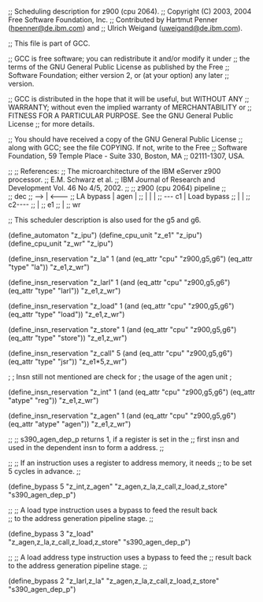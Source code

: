 ;; Scheduling description for z900 (cpu 2064).
;;   Copyright (C) 2003, 2004 Free Software Foundation, Inc.
;;   Contributed by Hartmut Penner (hpenner@de.ibm.com) and
;;                  Ulrich Weigand (uweigand@de.ibm.com).

;; This file is part of GCC.

;; GCC is free software; you can redistribute it and/or modify it under
;; the terms of the GNU General Public License as published by the Free
;; Software Foundation; either version 2, or (at your option) any later
;; version.

;; GCC is distributed in the hope that it will be useful, but WITHOUT ANY
;; WARRANTY; without even the implied warranty of MERCHANTABILITY or
;; FITNESS FOR A PARTICULAR PURPOSE.  See the GNU General Public License
;; for more details.

;; You should have received a copy of the GNU General Public License
;; along with GCC; see the file COPYING.  If not, write to the Free
;; Software Foundation, 59 Temple Place - Suite 330, Boston, MA
;; 02111-1307, USA.

;;
;; References:
;;   The microarchitecture of the IBM eServer z900 processor. 
;;   E.M. Schwarz et al.
;;   IBM Journal of Research and Development Vol. 46 No 4/5, 2002.
;; 
;;            z900 (cpu 2064) pipeline
;;     
;;                 dec
;;              --> | <---
;;  LA bypass  |  agen    |
;;             |    |     | 
;;              --- c1    |  Load bypass
;;                  |     | 
;;                  c2----
;;                  |
;;                  e1 
;;                  | 
;;                  wr

;; This scheduler description is also used for the g5 and g6.

(define_automaton "z_ipu")
(define_cpu_unit "z_e1"   "z_ipu")
(define_cpu_unit "z_wr"   "z_ipu")


(define_insn_reservation "z_la" 1 
  (and (eq_attr "cpu" "z900,g5,g6")
       (eq_attr "type" "la"))
  "z_e1,z_wr")

(define_insn_reservation "z_larl" 1 
  (and (eq_attr "cpu" "z900,g5,g6")
       (eq_attr "type" "larl"))
  "z_e1,z_wr")

(define_insn_reservation "z_load" 1
  (and (eq_attr "cpu" "z900,g5,g6")
       (eq_attr "type" "load"))
  "z_e1,z_wr")

(define_insn_reservation "z_store" 1
  (and (eq_attr "cpu" "z900,g5,g6")
       (eq_attr "type" "store"))
  "z_e1,z_wr")

(define_insn_reservation "z_call" 5
  (and (eq_attr "cpu" "z900,g5,g6")
       (eq_attr "type" "jsr"))
  "z_e1*5,z_wr")

;
; Insn still not mentioned are check for
; the usage of the agen unit 
;

(define_insn_reservation "z_int" 1
  (and (eq_attr "cpu" "z900,g5,g6")
       (eq_attr "atype" "reg"))
  "z_e1,z_wr")

(define_insn_reservation "z_agen" 1
  (and (eq_attr "cpu" "z900,g5,g6")
       (eq_attr "atype" "agen"))
  "z_e1,z_wr")


;;
;; s390_agen_dep_p returns 1, if a register is set in the 
;; first insn and used in the dependent insn to form a address.
;;

;;
;; If an instruction uses a register to address memory, it needs
;; to be set 5 cycles in advance.
;; 

(define_bypass 5 "z_int,z_agen" 
	       "z_agen,z_la,z_call,z_load,z_store" "s390_agen_dep_p")

;;
;; A load type instruction uses a bypass to feed the result back	
;; to the address generation pipeline stage. 
;;

(define_bypass 3 "z_load"    
	         "z_agen,z_la,z_call,z_load,z_store" "s390_agen_dep_p")

;;
;; A load address type instruction uses a bypass to feed the 
;; result back to the address generation pipeline stage. 
;;

(define_bypass 2 "z_larl,z_la" 
	         "z_agen,z_la,z_call,z_load,z_store" "s390_agen_dep_p")





